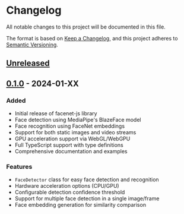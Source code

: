 # Changelog

All notable changes to this project will be documented in this file.

The format is based on [Keep a Changelog](https://keepachangelog.com/en/1.0.0/),
and this project adheres to [Semantic Versioning](https://semver.org/spec/v2.0.0.html).

## [Unreleased]

## [0.1.0] - 2024-01-XX

### Added

- Initial release of facenet-js library
- Face detection using MediaPipe's BlazeFace model
- Face recognition using FaceNet embeddings
- Support for both static images and video streams
- GPU acceleration support via WebGL/WebGPU
- Full TypeScript support with type definitions
- Comprehensive documentation and examples

### Features

- `FaceDetector` class for easy face detection and recognition
- Hardware acceleration options (CPU/GPU)
- Configurable detection confidence threshold
- Support for multiple face detection in a single image/frame
- Face embedding generation for similarity comparison

[Unreleased]: https://github.com/yourusername/facenet-js/compare/v0.1.0...HEAD
[0.1.0]: https://github.com/yourusername/facenet-js/releases/tag/v0.1.0
